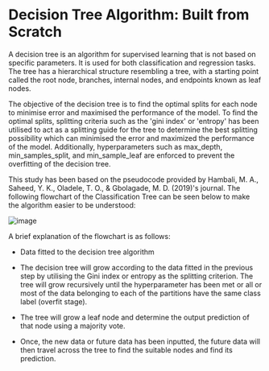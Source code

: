 # Decision Tree Algorithm: Built from Scratch

A decision tree is an algorithm for supervised learning that is not based on specific parameters. It is used for both classification and regression tasks. The tree has a hierarchical structure resembling a tree, with a starting point called the root node, branches, internal nodes, and endpoints known as leaf nodes.

The objective of the decision tree is to find the optimal splits for each node to minimise error and maximised the performance of the model. To find the optimal splits, splitting criteria such as the 'gini index' or 'entropy' has been utilised to act as a splitting guide for the tree to determine the best splitting possibility which can minimised the error and maximized the performance of the model. Additionally, hyperparameters such as max_depth, min_samples_split, and min_sample_leaf are enforced to prevent the overfitting of the decision tree.

This study has been based on the pseudocode provided by Hambali, M. A., Saheed, Y. K., Oladele, T. O., & Gbolagade, M. D. (2019)'s journal. The following flowchart of the Classification Tree can be seen below to make the algorithm easier to be understood:

![image](https://github.com/JordanCahya/decision_tree_algorithm/assets/115296804/ddc37ff2-9568-4662-aa8d-28beb01a3582)

A brief explanation of the flowchart is as follows:

- Data fitted to the decision tree algorithm

- The decision tree will grow according to the data fitted in the previous step by utilising the Gini index or entropy as the splitting criterion. The tree will grow recursively until the hyperparameter has been met or all or most of the data belonging to each of the partitions have the same class label (overfit stage).

- The tree will grow a leaf node and determine the output prediction of that node using a majority vote.

- Once, the new data or future data has been inputted, the future data will then travel across the tree to find the suitable nodes and find its prediction.

